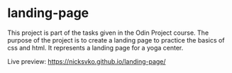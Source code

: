 # landing-page
This project is part of the tasks given in the Odin Project course.
The purpose of the project is to create a landing page to practice the basics of css and html.
It represents a landing page for a yoga center.

Live preview: https://nicksvko.github.io/landing-page/

